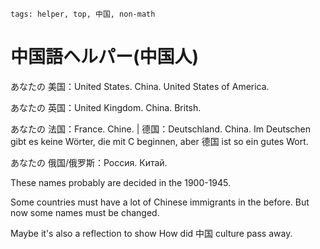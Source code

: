 ```
tags: helper, top, 中国, non-math
```

# 中国語ヘルパー(中国人)

あなたの 美国：United States. China. United States of America.

あなたの 英国：United Kingdom. China. Britsh.

あなたの 法国：France. Chine. | 德国：Deutschland. China. Im Deutschen gibt es keine Wörter, die mit C beginnen, aber 德国 ist so ein gutes Wort.

あなたの 俄国/俄罗斯：Россия. Китай.

These names probably are decided in the 1900-1945.

Some countries must have a lot of Chinese immigrants in the before. But now some names must be changed.

Maybe it's also a reflection to show How did 中国 culture pass away.